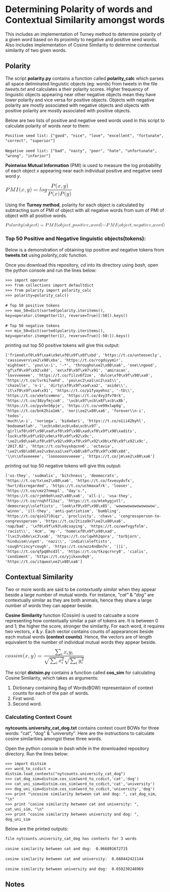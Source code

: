 # Determining Polarity of words and Contextual Similarity amongst words

This includes an implementation of Turney method to determine polarity of a given word based on its proximity to negative and
positive seed words. Also includes implementation of Cosine Similarity to determine contextual similarity of two given words.

## Polarity

The script **polarity.py** contains a function called **polarity_calc** which parses all space deliminated linguistic objects (eg: words) from tweets in the file *tweets.txt* and calculates a their polarity scores. Higher frequency of linguistic objects appearing near other negative objects mean they have lower polarity and vice versa for positive objects. Objects with negative polarity are mostly associated with negative objects and objects with positive polarity are mostly associated with positive objects.

Below are two lists of positive and negative seed words used in this script to calculate polarity of words *near* to them:
```
Positive seed list: ["good", "nice", "love", "excellent", "fortunate", "correct", "superior"]

Negative seed list: ["bad", "nasty", "poor", "hate", "unfortunate", "wrong", "inferior"]

```
**Pointwise Mutual Information** (PMI) is used to measure the log probability of each object *x* appearing near each individual positive and negative seed word *y*.

![Image](https://raw.githubusercontent.com/Tapojit/Polarity-of-words-and-contextual-similarity/master/PMI.png)

Using the **Turney method**, polarity for each object is calculated by subtracting sum of PMI of object with all negative words from sum of PMI of object with all positive words.

![Image](https://raw.githubusercontent.com/Tapojit/Polarity-of-words-and-contextual-similarity/master/polarity.png)

### Top 50 Positive and Negative linguistic objects(tokens):

Below is a demonstration of obtaining top positive and negative tokens from **tweets.txt** using *polarity_calc* function. 

Once you download this repository, *cd* into its directory using *bash*, open the python console and run the lines below:

```
>>> import operator
>>> from collections import defaultdict
>>> from polarity import polarity_calc
>>> polarity=polarity_calc()

# Top 50 positive tokens
>>> max_50=dict(sorted(polarity.iteritems(), key=operator.itemgetter(1), reverse=True)[:50]).keys()

# Top 50 negative tokens
>>> min_50=dict(sorted(polarity.iteritems(), key=operator.itemgetter(1), reverse=True)[-50:]).keys()

```
*print*ing out top 50 positive tokens will give this output:

```
['friend\xf0\x9f\xa4\x9e\xf0\x9f\x8f\xbd', 'https://t.co/unteosecly', 'cassievers\xe2\x98\xba', 'https://t.co/rcgdsyymir',
'eighteet', 'you\\n-i', '-*', 'througho\xe2\x80\xa6', 'one\\ngood', 'gf\xf0\x9f\x92\x8d', 'ex\xf0\x9f\x97\x91', 'amiracan', 
'lovvveeeee', 'https://t.co/filzv6f2ze', 'dulce\xf0\x9f\x98\xa9', 'https://t.co/lvrki7uwhd', 'you\xc2\xa1\xc2\xa1\\', 
'chazelle', 'n-i', 'dirty\xf0\x9f\xa4\xa2', 'aside\\', 'it\xf0\x9f\xa4\x91', 'https://t.co/p1fyayehnz', '-tb\\', 
'https://t.co/xketcvmmno', 'https://t.co/4vy3fv70rk', 'https://t.co/38zyfmjco8', '\xcb\x97\xcb\x8f\xcb\x8b', 
'https://t.co/pyvhn56pje', 'https://t.co/ve99xlwp0g', 'https://t.co/bnk2hia1mk', 'nori\xe2\x80\xa6', 'forever\\n-i', 'todos', 
'much\\n-i', 'noriega', 'bidadari', 'https://t.co/o1ii42byhl', 'bodoamatlah', '\xcb\x8e\xcb\x8a\xcb\x97', 
'girl\xf0\x9f\x98\xad\xf0\x9f\x98\xad\xf0\x9f\x98\xadits', 'luck\xf0\x9f\x92\x9e\xf0\x9f\x92\x9c', 
'\xe2\x9d\xa4\xf0\x9f\x92\x99\xf0\x9f\x92\x9b\xf0\x9f\x92\x9c', '2017.02', 'https://t.co/hsyskqcnn6', 'octavia', 
'\xe2\x9b\x88\xe2\x9a\xa1\xef\xb8\x8f\xf0\x9f\x98\x8d', '\\n\\nfaveeeee', 'looooooovveeee', 'https://t.co/jm\xe2\x80\xa6'] 

```
*print*ing out top 50 negative tokens will give this output:

```
['us-they', 'sudmalis', 'bitchness', 'deomocrats', 'https://t.co/tx\xe2\x80\xa6', 'https://t.co/fxveuydvfx', 
'hurt/disregarded', 'https://t.co/uchmaxafrk', 'looser', 'https://t.co/cmz27nmopl', "day's.", 
'https://t.co/rjmh9eh\xe2\x80\xa6', 'all-i', 'usa-they', 'https://t.co/rnqhff13az', 'https://t.co/mtehygjxtl', 
'democracy\\nleftists', 'look\xf0\x9f\x98\x85', 'wowowowowowowowow', 'winnn', 'ill-they', 'anti-patriotism', 'bumbling', 
'https://t.co/qio17l0iqz', 'proclivity', 'chavs', 'congressperson-to-congressperson', 'https://t.co/2tiza9n7\xe2\x80\xa6', 
'nap/bad', '\xf0\x9f\x93\x8csaying', 'https://t.co/wwfvgyfolm', 'racist\\', '4cm', 'my-', 'home\xf0\x9f\x98\xad', 
'l\xc3\xb8v\xc3\xab', 'https://t.co/lqwhh2qora', 'torbjorn', 'hinduism\\nyet', 'nazi\\', 'india\\nleftists', 
'cough*cincy*cough', 'https://t.co/wzz4ndbn7n', '||i', 'https://t.co/qfpq8hcd3l', 'https://t.co/tkzqcrnry8', 'cialis', 
'condiment', 'https://t.co/yjikxov0q9', 'https://t.co/itqwxo\xe2\x80\xa6']

```

## Contextual Similarity

Two or more words are said to be *contextually similar* when they appear beside a large number of mutual words. For instance, *"cat"* & *"dog"* are contextually similar as they are both animals, hence they share a large number of words they can appear beside.

**Cosine Similarity** function (Cossim) is used to calcualte a score representing how contextually similar a pair of tokens are. It is between 0 and 1; the higher the score, stronger the similarity. For each word, it requires two vectors, *x* & *y*. Each vector contains counts of appearances beside each mutual words **(context counts)**. Hence, the vectors are of length equivalent to the number of individual mutual words they appear beside. 

![Image](https://raw.githubusercontent.com/Tapojit/Polarity-of-words-and-contextual-similarity/master/COSSIM.png)

The script **distsim.py** contains a function called **cos_sim** for calculating Cosine Similarity, which takes as arguments:
1. Dictionary containing Bag of Words(BOW) representaion of context counts for each of the pair of words.
2. First word.
3. Second word.

### Calculating Context Count

**nytcounts.university_cat_dog.txt** contains context count BOWs for three words: "cat", "dog" & "university". Here are the instructions to calculate cosine similarities amongst these three words.

Open the python console in *bash* while in the downloaded repository directory. Run the lines below:

```
>>> import distsim
>>> word_to_ccdict = distsim.load_contexts("nytcounts.university_cat_dog")
>>> cat_dog_sim=distsim.cos_sim(word_to_ccdict,'cat','dog')
>>> cat_uni_sim=distsim.cos_sim(word_to_ccdict,'cat','university')
>>> dog_uni_sim=distsim.cos_sim(word_to_ccdict,'university','dog')
>>> print "\ncosine similarity between cat and dog: ", cat_dog_sim, "\n"
>>> print "cosine similarity between cat and university: ", cat_uni_sim, "\n"
>>> print "cosine similarity between university and dog: ", dog_uni_sim

```
Below are the printed outputs:

```
file nytcounts.university_cat_dog has contexts for 3 words

cosine similarity between cat and dog:  0.966891672715 

cosine similarity between cat and university:  0.660442421144 

cosine similarity between university and dog:  0.659230248969

```
## Notes
